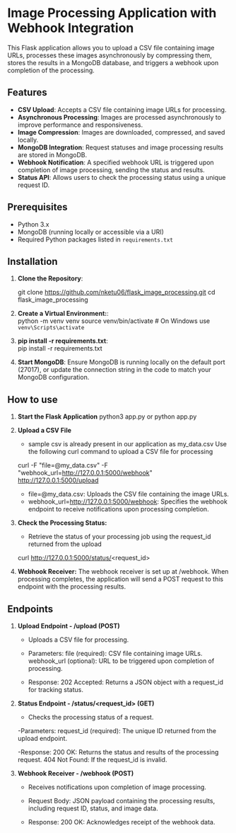 # Image Processing Application with Webhook Integration

This Flask application allows you to upload a CSV file containing image URLs, processes these images asynchronously by compressing them, stores the results in a MongoDB database, and triggers a webhook upon completion of the processing.

## Features

- **CSV Upload**: Accepts a CSV file containing image URLs for processing.
- **Asynchronous Processing**: Images are processed asynchronously to improve performance and responsiveness.
- **Image Compression**: Images are downloaded, compressed, and saved locally.
- **MongoDB Integration**: Request statuses and image processing results are stored in MongoDB.
- **Webhook Notification**: A specified webhook URL is triggered upon completion of image processing, sending the status and results.
- **Status API**: Allows users to check the processing status using a unique request ID.

## Prerequisites

- Python 3.x
- MongoDB (running locally or accessible via a URI)
- Required Python packages listed in `requirements.txt`

## Installation

1. **Clone the Repository**:

   git clone https://github.com/nketu06/flask_image_processing.git
   cd flask_image_processing

2. **Create a Virtual Environment:**:  
    python -m venv venv
    source venv/bin/activate  # On Windows use `venv\Scripts\activate`

3. **pip install -r requirements.txt**:  
    pip install -r requirements.txt

4. **Start MongoDB**:
    Ensure MongoDB is running locally on the default port (27017), or update the connection string in the code to match your MongoDB configuration.

## How to use

1. **Start the Flask Application**
    python3 app.py or python app.py

2. **Upload a CSV File**
    - sample csv is already present in our application as my_data.csv
    Use the following curl command to upload a CSV file for processing

    curl -F "file=@my_data.csv" -F "webhook_url=http://127.0.0.1:5000/webhook" http://127.0.0.1:5000/upload

    - file=@my_data.csv: Uploads the CSV file containing the image URLs.
    - webhook_url=http://127.0.0.1:5000/webhook: Specifies the webhook endpoint to receive notifications upon processing completion.

3. **Check the Processing Status:**
    - Retrieve the status of your processing job using the request_id returned from the upload

    curl http://127.0.0.1:5000/status/<request_id>

4. **Webhook Receiver:**
    The webhook receiver is set up at /webhook. When processing completes, the application will send a POST request to this endpoint with the processing results.

## Endpoints
1. **Upload Endpoint - /upload (POST)**
    - Uploads a CSV file for processing.

    - Parameters:
    file (required): CSV file containing image URLs.
    webhook_url (optional): URL to be triggered upon completion of processing.

    - Response:
    202 Accepted: Returns a JSON object with a request_id for tracking status.

2. **Status Endpoint - /status/<request_id> (GET)**
    - Checks the processing status of a request.

    -Parameters:
    request_id (required): The unique ID returned from the upload endpoint.

    -Response:
    200 OK: Returns the status and results of the processing request.
    404 Not Found: If the request_id is invalid.

3.  **Webhook Receiver - /webhook (POST)**

    - Receives notifications upon completion of image processing.

    - Request Body:
    JSON payload containing the processing results, including request ID, status, and image data.

    - Response:
    200 OK: Acknowledges receipt of the webhook data.








